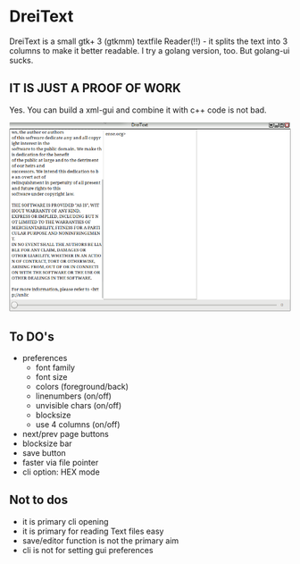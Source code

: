 # DreiText

DreiText is a small gtk+ 3 (gtkmm) textfile Reader(!!) - it splits the text into 3 columns to make it better readable. I try a golang version, too. But golang-ui sucks.

## IT IS JUST A PROOF OF WORK

Yes. You can build a xml-gui and combine it with c++ code is not bad.

![](image.png)

## To DO's

  - preferences
      - font family
      - font size
      - colors (foreground/back)
      - linenumbers (on/off)
      - unvisible chars (on/off)
      - blocksize
      - use 4 columns (on/off)
  - next/prev page buttons
  - blocksize bar
  - save button
  - faster via file pointer
  - cli option: HEX mode

## Not to dos

  - it is primary cli opening
  - it is primary for reading Text files easy
  - save/editor function is not the primary aim
  - cli is not for setting gui preferences

